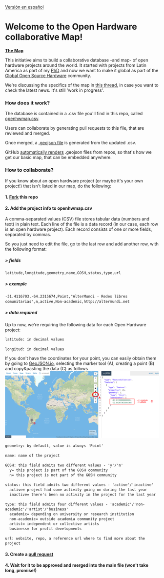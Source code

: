 [Versión en español](leer.md)

# Welcome to the Open Hardware collaborative Map!

[**The Map**](openhwmap.geojson) 

This initiative aims to build a collaborative database -and map- of open hardware projects around the world. It started with projects from Latin America as part of my [PhD](https://thessaly.github.io/phd/) and now we want to make it global as part of the [Global Open Source Hardware](https://openhardware.science) community. 

We're discussing the specifics of the map in [this thread](https://forum.openhardware.science/t/map-cadastre-list-of-open-science-hardware-initiatives-in-chile-latam/835/3), in case you want to check the latest news. It's still 'work in progress'.


### How does it work?

The database is contained in a .csv file you'll find in this repo, called [openhwmap.csv](https://github.com/thessaly/OpenHWMap/blob/master/openhwmap.csv).

Users can collaborate by generating pull requests to this file, that are reviewed and merged. 

Once merged, a [.geojson file](https://github.com/thessaly/OpenHWMap/blob/master/openhwmap.geojson) is generated from the updated .csv. 

GitHub [automatically renders](https://help.github.com/articles/mapping-geojson-files-on-github/) .geojson files from repos, so that's how we get our basic map, that can be embedded anywhere.


### How to collaborate?

If you know about an open hardware project (or maybe it's your own project!) that isn't listed in our map, do the following:

#### 1. [Fork](https://help.github.com/articles/fork-a-repo/) this repo

#### 2. Add the project info to **openhwmap.csv** 

A comma-separated values (CSV) file stores tabular data (numbers and text) in plain text. Each line of the file is a data record (in our case, each row is an open hardware project). Each record consists of one or more fields, separated by commas. 

So you just need to edit the file, go to the last row and add another row, with the following format:

##### > fields
`latitude,longitude,geometry,name,GOSH,status,type,url`

##### > example
`-31.4116703,-64.2315674,Point,"AlterMundi - Redes libres comunitarias",n,active,Non-academic,http://altermundi.net`

##### > data required

Up to now, we're requiring the following data for each Open Hardware project:

```
latitude: in decimal values    

longitud: in decimal values
```

If you don't have the coordinates for your point, you can easily obtain them by going to [GeoJSON.io](http://geojson.io), selecting the marker tool (A), creating a point (B) and copy&pasting the data (C) as follows ![coordinates](/screenshots/coordinates.png) 

```
geometry: by default, value is always 'Point'    

name: name of the project    

GOSH: this field admits two different values - 'y'/'n'  
  y= this project is part of the GOSH community
  n= this project is not part of the GOSH community   

status: this field admits two different values - 'active'/'inactive'    
  active= project had some activity going on during the last year    
  inactive= there's been no activity in the project for the last year    

type: this field admits four different values - 'academic'/'non-academic'/'artist'/'business'    
  academic= depending on university or research institution    
  non-academic= outside academia community project   
  artist= independent or collective artists    
  business= for profit developments    

url: website, repo, a reference url where to find more about the project    
```

#### 3. Create a [pull request](https://help.github.com/articles/creating-a-pull-request-from-a-fork/)

#### 4. Wait for it to be approved and merged into the main file (won't take long, promise!)
